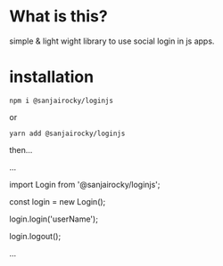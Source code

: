 # What is this?

simple & light wight library to use social login in js apps.

# installation

`npm i @sanjairocky/loginjs`

or

`yarn add @sanjairocky/loginjs`

then...

...

import Login from '@sanjairocky/loginjs';

const login = new Login();

login.login('userName');

login.logout();

...
